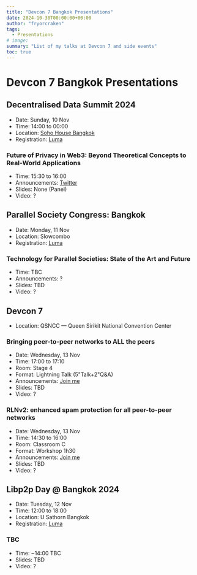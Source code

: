 ```yaml
---
title: "Devcon 7 Bangkok Presentations"
date: 2024-10-30T00:00:00+00:00
author: "fryorcraken"
tags:
  - Presentations
# image: 
summary: "List of my talks at Devcon 7 and side events"
toc: true
---
```


# Devcon 7 Bangkok Presentations

## Decentralised Data Summit 2024

- Date: Sunday, 10 Nov
- Time: 14:00 to  00:00
- Location: [Soho House Bangkok](https://www.sohohouse.com/es/houses/soho-house-bangkok)
- Registration: [Luma](https://lu.ma/ysjjjaxa)

### Future of Privacy in Web3: Beyond Theoretical Concepts to Real-World Applications

- Time: 15:30 to 16:00
- Announcements: [Twitter](https://x.com/Codex_storage/status/1849536546430464431)
- Slides: None (Panel)
- Video: ?

## Parallel Society Congress: Bangkok

- Date: Monday, 11 Nov
- Location: Slowcombo
- Registration: [Luma](https://lu.ma/psc1?tk=G6mWsf)

### Technology for Parallel Societies: State of the Art and Future

- Time: TBC
- Announcements: ?
- Slides: TBD
- Video: ?

## Devcon 7

- Location: QSNCC — Queen Sirikit National Convention Center

### Bringing peer-to-peer networks to ALL the peers

- Date: Wednesday, 13 Nov
- Time: 17:00 to 17:10
- Room: Stage 4
- Format: Lightning Talk (5"Talk+2"Q&A)
- Announcements: [Join me](https://devcon.org/en/sea/schedule/PREYYS/)
- Slides: TBD
- Video: ?

### RLNv2: enhanced spam protection for all peer-to-peer networks

- Date: Wednesday, 13 Nov
- Time: 14:30 to 16:00
- Room: Classroom C
- Format: Workshop 1h30
- Announcements: [Join me](https://devcon.org/en/sea/schedule/ZFJXFP/)
- Slides: TBD
- Video: ?

## Libp2p Day @ Bangkok 2024

- Date: Tuesday, 12 Nov
- Time: 12:00 to 18:00
- Location: U Sathorn Bangkok
- Registration: [Luma](https://lu.ma/d7kx0r2s)

### TBC

- Time: ~14:00 TBC
- Slides: TBD
- Video: ?